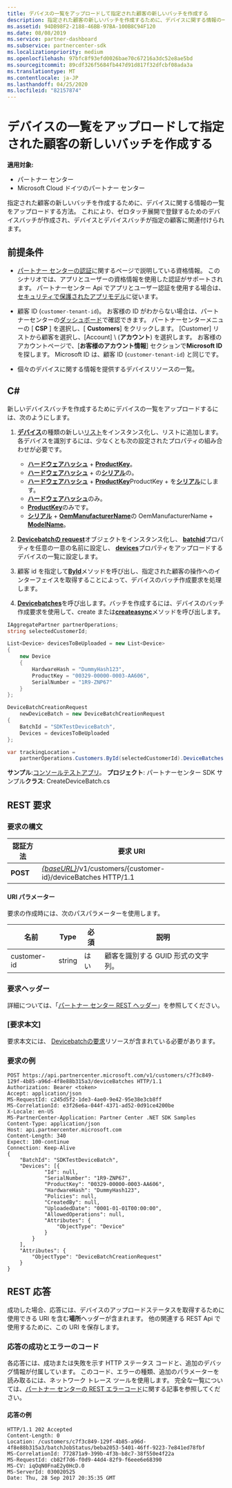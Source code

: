 ```yaml
---
title: デバイスの一覧をアップロードして指定された顧客の新しいバッチを作成する
description: 指定された顧客の新しいバッチを作成するために、デバイスに関する情報の一覧をアップロードする方法。 これにより、ゼロタッチ展開で登録するためのデバイスバッチが作成され、デバイスとデバイスバッチが指定の顧客に関連付けられます。
ms.assetid: 94DB98F2-2188-46BB-97BA-100B8C94F120
ms.date: 08/08/2019
ms.service: partner-dashboard
ms.subservice: partnercenter-sdk
ms.localizationpriority: medium
ms.openlocfilehash: 97bfc8f93efd0026bae70c67216a3dc52e8ae5bd
ms.sourcegitcommit: 89cdf326f5684fb447d91d817f32dfcbf08ada3a
ms.translationtype: MT
ms.contentlocale: ja-JP
ms.lasthandoff: 04/25/2020
ms.locfileid: "82157874"
---
```

# <a name="upload-a-list-of-devices-to-create-a-new-batch-for-the-specified-customer"></a>デバイスの一覧をアップロードして指定された顧客の新しいバッチを作成する

**適用対象:**

- パートナー センター
- Microsoft Cloud ドイツのパートナー センター

指定された顧客の新しいバッチを作成するために、デバイスに関する情報の一覧をアップロードする方法。 これにより、ゼロタッチ展開で登録するためのデバイスバッチが作成され、デバイスとデバイスバッチが指定の顧客に関連付けられます。

## <a name="prerequisites"></a>前提条件

- [パートナー センターの認証](partner-center-authentication.md)に関するページで説明している資格情報。 このシナリオでは、アプリとユーザーの資格情報を使用した認証がサポートされます。 パートナーセンター Api でアプリとユーザー認証を使用する場合は、[セキュリティで保護されたアプリモデル](enable-secure-app-model.md)に従います。

- 顧客 ID (`customer-tenant-id`)。 お客様の ID がわからない場合は、パートナーセンターの[ダッシュボード](https://partner.microsoft.com/dashboard)で確認できます。 パートナーセンターメニューの [ **CSP** ] を選択し、[ **Customers**] をクリックします。 [Customer] リストから顧客を選択し、[Account] \ (**アカウント**\) を選択します。 お客様のアカウントページで、[**お客様のアカウント情報**] セクションで**Microsoft ID**を探します。 Microsoft ID は、顧客 ID (`customer-tenant-id`) と同じです。

- 個々のデバイスに関する情報を提供するデバイスリソースの一覧。

## <a name="c"></a>C\#

新しいデバイスバッチを作成するためにデバイスの一覧をアップロードするには、次のようにします。

1. [**デバイス**](https://docs.microsoft.com/dotnet/api/microsoft.store.partnercenter.models.devicesdeployment.device)の種類の新しい[リスト](https://docs.microsoft.com/dotnet/api/system.collections.generic.list-1)をインスタンス化し、リストに追加します。 各デバイスを識別するには、少なくとも次の設定されたプロパティの組み合わせが必要です。

   - [**ハードウェアハッシュ**](https://docs.microsoft.com/dotnet/api/microsoft.store.partnercenter.models.devicesdeployment.device.hardwarehash) + [**ProductKey**](https://docs.microsoft.com/dotnet/api/microsoft.store.partnercenter.models.devicesdeployment.device.productkey)。
   - [**ハードウェアハッシュ**](https://docs.microsoft.com/dotnet/api/microsoft.store.partnercenter.models.devicesdeployment.device.hardwarehash) + の[**シリアル**](https://docs.microsoft.com/dotnet/api/microsoft.store.partnercenter.models.devicesdeployment.device.serialnumber)の。
   - [**ハードウェアハッシュ**](https://docs.microsoft.com/dotnet/api/microsoft.store.partnercenter.models.devicesdeployment.device.hardwarehash) + [**ProductKey**](https://docs.microsoft.com/dotnet/api/microsoft.store.partnercenter.models.devicesdeployment.device.productkey)ProductKey + を[**シリアル**](https://docs.microsoft.com/dotnet/api/microsoft.store.partnercenter.models.devicesdeployment.device.serialnumber)にします。
   - [**ハードウェアハッシュ**](https://docs.microsoft.com/dotnet/api/microsoft.store.partnercenter.models.devicesdeployment.device.hardwarehash)のみ。
   - [**ProductKey**](https://docs.microsoft.com/dotnet/api/microsoft.store.partnercenter.models.devicesdeployment.device.productkey)のみです。
   - [**シリアル**](https://docs.microsoft.com/dotnet/api/microsoft.store.partnercenter.models.devicesdeployment.device.serialnumber) + [**OemManufacturerName**](https://docs.microsoft.com/dotnet/api/microsoft.store.partnercenter.models.devicesdeployment.device.oemmanufacturername)の OemManufacturerName + [**ModelName**](https://docs.microsoft.com/dotnet/api/microsoft.store.partnercenter.models.devicesdeployment.device.modelname)。

2. [**Devicebatchの request**](https://docs.microsoft.com/dotnet/api/microsoft.store.partnercenter.models.devicesdeployment.devicebatchcreationrequest)オブジェクトをインスタンス化し、 [**batchid**](https://docs.microsoft.com/dotnet/api/microsoft.store.partnercenter.models.devicesdeployment.devicebatchcreationrequest.batchid)プロパティを任意の一意の名前に設定し、 [**devices**](https://docs.microsoft.com/dotnet/api/microsoft.store.partnercenter.models.devicesdeployment.devicebatchcreationrequest.devices)プロパティをアップロードするデバイスの一覧に設定します。

3. 顧客 id を指定して[**ById**](https://docs.microsoft.com/dotnet/api/microsoft.store.partnercenter.customers.icustomercollection.byid)メソッドを呼び出し、指定された顧客の操作へのインターフェイスを取得することによって、デバイスのバッチ作成要求を処理します。

4. [**Devicebatches**](https://docs.microsoft.com/dotnet/api/microsoft.store.partnercenter.devicesdeployment.idevicesbatchcollection)を呼び出します。バッチを作成するには、デバイスのバッチ作成要求を使用して、create または[**createasync**](https://docs.microsoft.com/dotnet/api/microsoft.store.partnercenter.devicesdeployment.idevicesbatchcollection)メソッドを呼び出します。

```csharp
IAggregatePartner partnerOperations;
string selectedCustomerId;

List<Device> devicesToBeUploaded = new List<Device>
{
    new Device
    {
        HardwareHash = "DummyHash123",
        ProductKey = "00329-00000-0003-AA606",
        SerialNumber = "1R9-ZNP67"
    }
};

DeviceBatchCreationRequest
    newDeviceBatch = new DeviceBatchCreationRequest
{
    BatchId = "SDKTestDeviceBatch",
    Devices = devicesToBeUploaded
};

var trackingLocation =
    partnerOperations.Customers.ById(selectedCustomerId).DeviceBatches.Create(newDeviceBatch);
```

**サンプル**:[コンソールテストアプリ](console-test-app.md)。 **プロジェクト**: パートナーセンター SDK サンプル**クラス**: CreateDeviceBatch.cs

## <a name="rest-request"></a>REST 要求

### <a name="request-syntax"></a>要求の構文

| 認証方法   | 要求 URI                                                                                   |
|----------|-----------------------------------------------------------------------------------------------|
| **POST** | [*{baseURL}*](partner-center-rest-urls.md)/v1/customers/{customer-id}/deviceBatches HTTP/1.1 |

#### <a name="uri-parameter"></a>URI パラメーター

要求の作成時には、次のパスパラメーターを使用します。

| 名前        | Type   | 必須 | 説明                                           |
|-------------|--------|----------|-------------------------------------------------------|
| customer-id | string | はい      | 顧客を識別する GUID 形式の文字列。 |

### <a name="request-headers"></a>要求ヘッダー

詳細については、「[パートナー センター REST ヘッダー](headers.md)」を参照してください。

### <a name="request-body"></a>[要求本文]

要求本文には、 [Devicebatchの要求](device-deployment-resources.md#devicebatchcreationrequest)リソースが含まれている必要があります。

### <a name="request-example"></a>要求の例

```http
POST https://api.partnercenter.microsoft.com/v1/customers/c7f3c849-129f-4b85-a96d-4f8e88b315a3/deviceBatches HTTP/1.1
Authorization: Bearer <token>
Accept: application/json
MS-RequestId: c245d5f2-1de3-4ae0-9e42-95e38e3cb8ff
MS-CorrelationId: e3f26e6a-044f-4371-ad52-0d91ce4200be
X-Locale: en-US
MS-PartnerCenter-Application: Partner Center .NET SDK Samples
Content-Type: application/json
Host: api.partnercenter.microsoft.com
Content-Length: 340
Expect: 100-continue
Connection: Keep-Alive
{
    "BatchId": "SDKTestDeviceBatch",
    "Devices": [{
            "Id": null,
            "SerialNumber": "1R9-ZNP67",
            "ProductKey": "00329-00000-0003-AA606",
            "HardwareHash": "DummyHash123",
            "Policies": null,
            "CreatedBy": null,
            "UploadedDate": "0001-01-01T00:00:00",
            "AllowedOperations": null,
            "Attributes": {
                "ObjectType": "Device"
            }
        }
    ],
    "Attributes": {
        "ObjectType": "DeviceBatchCreationRequest"
    }
}
```

## <a name="rest-response"></a>REST 応答

成功した場合、応答には、デバイスのアップロードステータスを取得するために使用できる URI を含む**場所**ヘッダーが含まれます。 他の関連する REST Api で使用するために、この URI を保存します。

### <a name="response-success-and-error-codes"></a>応答の成功とエラーのコード

各応答には、成功または失敗を示す HTTP ステータス コードと、追加のデバッグ情報が付属しています。 このコード、エラーの種類、追加のパラメーターを読み取るには、ネットワーク トレース ツールを使用します。 完全な一覧については、[パートナー センターの REST エラーコード](error-codes.md)に関する記事を参照してください。

#### <a name="response-example"></a>応答の例

```http
HTTP/1.1 202 Accepted
Content-Length: 0
Location: /customers/c7f3c849-129f-4b85-a96d-4f8e88b315a3/batchJobStatus/beba2053-5401-46ff-9223-7e841ed78fbf
MS-CorrelationId: 772871a9-399b-4f3b-b8c7-38f550e4f22a
MS-RequestId: cb82f7d6-f0d9-44d4-82f9-f6eee6e68390
MS-CV: iqOqN0FnaE2y0HcD.0
MS-ServerId: 030020525
Date: Thu, 28 Sep 2017 20:35:35 GMT
```
